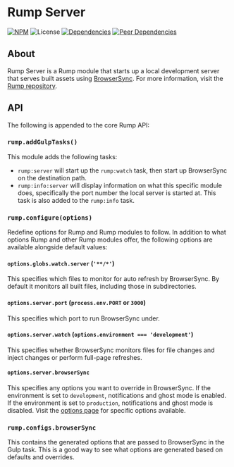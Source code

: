 # Rump Server
[![NPM](http://img.shields.io/npm/v/rump-server.svg?style=flat-square)](https://www.npmjs.org/package/rump-server)
![License](http://img.shields.io/npm/l/rump-server.svg?style=flat-square)
[![Dependencies](http://img.shields.io/david/rumps/rump-server.svg?style=flat-square)](https://david-dm.org/rumps/rump-server)
[![Peer Dependencies](http://img.shields.io/david/peer/rumps/rump-server.svg?style=flat-square)](https://david-dm.org/rumps/rump-server#info=peerDependencies)


## About
Rump Server is a Rump module that starts up a local development server that
serves built assets using [BrowserSync](http://www.browsersync.io/). For more
information, visit the [Rump repository](https://github.com/rumps/rump).


## API
The following is appended to the core Rump API:

### `rump.addGulpTasks()`
This module adds the following tasks:
- `rump:server` will start up the `rump:watch` task, then start up BrowserSync
  on the destination path.
- `rump:info:server` will display information on what this specific module
  does, specifically the port number the local server is started at. This task
  is also added to the `rump:info` task.

### `rump.configure(options)`
Redefine options for Rump and Rump modules to follow. In addition to what
options Rump and other Rump modules offer, the following options are
available alongside default values:

#### `options.globs.watch.server` (`'**/*'`)
This specifies which files to monitor for auto refresh by BrowserSync. By
default it monitors all built files, including those in subdirectories.

#### `options.server.port` (`process.env.PORT` or `3000`)
This specifies which port to run BrowserSync under.

#### `options.server.watch` (`options.environment === 'development'`)
This specifies whether BrowserSync monitors files for file changes and inject
changes or perform full-page refreshes.

#### `options.server.browserSync`
This specifies any options you want to override in BrowserSync. If the
environment is set to `development`, notifications and ghost mode is enabled.
If the environment is set to `production`, notifications and ghost mode is
disabled. Visit the [options page](http://www.browsersync.io/docs/options/) for
specific options available.

### `rump.configs.browserSync`
This contains the generated options that are passed to BrowserSync in the Gulp
task. This is a good way to see what options are generated based on defaults
and overrides.
